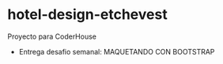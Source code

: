 # hotel-design-etchevest
Proyecto para CoderHouse

- Entrega desafio semanal: MAQUETANDO CON BOOTSTRAP

